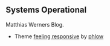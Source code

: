 ## Systems Operational
Matthias Werners Blog.

- Theme [feeling responsive](http://phlow.github.io/feeling-responsive) by [phlow](http://phlow.de)
